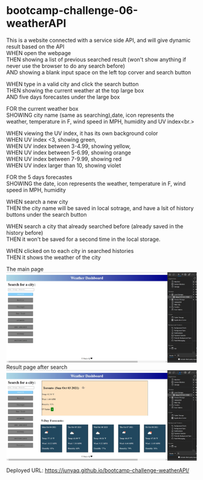 # bootcamp-challenge-06-weatherAPI
This is a website connected with a service side API, and will give dynamic result based on the API<br/>
WHEN open the webpage<br/>
THEN showing a list of previous searched result (won't show anything if never use the browser to do any search before)<br/>
AND showing a blank input space on the left top corver and search button<br/>

WHEN type in a valid city and click the search button <br/>
THEN showing the current weather at the top large box<br/>
AND five days forecastes under the large box<br/>

FOR the current weather box<br/>
SHOWING city name (same as searching),date, icon represents the weather, temperature in F, wind speed in MPH, humidity and UV index<br.>

WHEN viewing the UV index, it has its own background color<br/>
WHEN UV index <3, showing green,<br/>
WHEN UV index between 3-4.99, showing yellow,<br/>
WHEN UV index between 5-6.99, showing orange <br/>
WHEN UV index between 7-9.99, showing red<br/>
WHEN UV index larger than 10, showing violet<br/>


FOR the 5 days forecastes<br/>
SHOWING the date, icon represents the weather, temperature in F, wind speed in MPH, humidity<br/>

WHEN search a new city <br/>
THEN the city name will be saved in local sotrage, and have a lsit of history buttons under the search button<br/>

WHEN search a city that already searched before (already saved in the history before)<br/>
THEN it won't be saved for a second time in the local storage. <br/>

WHEN clicked on to each city in searched histories <br/>
THEN it shows the weather of the city<br/>

The main page <br/>
<img src="img/webMain.jpg"><br/>
Result page after search <br/>
<img src= "img/result.jpg"><br/>

Deployed URL: https://junyaq.github.io/bootcamp-challenge-weatherAPI/
